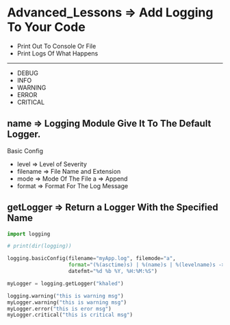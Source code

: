 # Advanced_Lessons => Add Logging To Your Code 
- Print Out To Console Or File
- Print Logs Of What Happens
<hr>

- DEBUG
- INFO
- WARNING
- ERROR
- CRITICAL
## name => Logging Module Give It To The Default Logger.
Basic Config
- level => Level of Severity
- filename => File Name and Extension
- mode => Mode Of The File a => Append
- format => Format For The Log Message

## getLogger => Return a Logger With the Specified Name
```python []
import logging

# print(dir(logging))

logging.basicConfig(filename="myApp.log", filemode="a", 
                    format="(%(asctime)s) | %(name)s | %(levelname)s -> '%(message)s'",
                    datefmt="%d %b %Y, %H:%M:%S")

myLogger = logging.getLogger("khaled")

logging.warning("this is warning msg")
myLogger.warning("this is warning msg")
myLogger.error("this is eror msg")
myLogger.critical("this is critical msg")
```